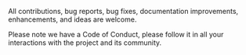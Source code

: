 All contributions, bug reports, bug fixes, documentation improvements, enhancements, and ideas are welcome.

Please note we have a Code of Conduct, please follow it in all your interactions with the project and its community.
